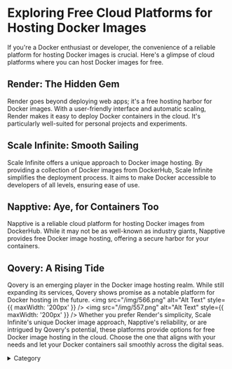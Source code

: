 # Exploring Free Cloud Platforms for Hosting Docker Images

If you're a Docker enthusiast or developer, the convenience of a reliable platform for hosting Docker images is crucial. Here's a glimpse of cloud platforms where you can host Docker images for free.

## Render: The Hidden Gem

Render goes beyond deploying web apps; it's a free hosting harbor for Docker images. With a user-friendly interface and automatic scaling, Render makes it easy to deploy Docker containers in the cloud. It's particularly well-suited for personal projects and experiments.

## Scale Infinite: Smooth Sailing

Scale Infinite offers a unique approach to Docker image hosting. By providing a collection of Docker images from DockerHub, Scale Infinite simplifies the deployment process. It aims to make Docker accessible to developers of all levels, ensuring ease of use.

## Napptive: Aye, for Containers Too

Napptive is a reliable cloud platform for hosting Docker images from DockerHub. While it may not be as well-known as industry giants, Napptive provides free Docker image hosting, offering a secure harbor for your containers.

## Qovery: A Rising Tide

Qovery is an emerging player in the Docker image hosting realm. While still expanding its services, Qovery shows promise as a notable platform for Docker hosting in the future.
<img src="/img/566.png" alt="Alt Text" style={{ maxWidth: '200px' }} />
<img src="/img/557.png" alt="Alt Text" style={{ maxWidth: '200px' }} />
Whether you prefer Render's simplicity, Scale Infinite's unique Docker image approach, Napptive's reliability, or are intrigued by Qovery's potential, these platforms provide options for free Docker image hosting in the cloud. Choose the one that aligns with your needs and let your Docker containers sail smoothly across the digital seas.


<details>

<summary>Category</summary>

Kubernetes, cloud computing, DevOps, cloud services, hosting platform, container orchestration, cloud infrastructure, cloud deployment, cloud management, cloud technology, cloud solutions&#x20;

</details>